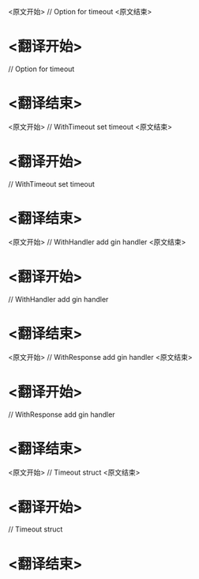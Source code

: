 
<原文开始>
// Option for timeout
<原文结束>

# <翻译开始>
// Option for timeout
# <翻译结束>


<原文开始>
// WithTimeout set timeout
<原文结束>

# <翻译开始>
// WithTimeout set timeout
# <翻译结束>


<原文开始>
// WithHandler add gin handler
<原文结束>

# <翻译开始>
// WithHandler add gin handler
# <翻译结束>


<原文开始>
// WithResponse add gin handler
<原文结束>

# <翻译开始>
// WithResponse add gin handler
# <翻译结束>


<原文开始>
// Timeout struct
<原文结束>

# <翻译开始>
// Timeout struct
# <翻译结束>

